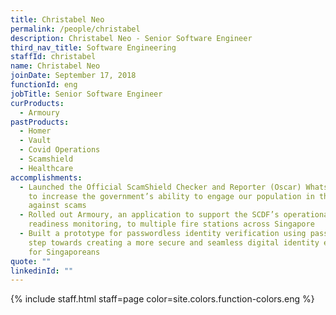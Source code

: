 ```yaml
---
title: Christabel Neo
permalink: /people/christabel
description: Christabel Neo - Senior Software Engineer
third_nav_title: Software Engineering
staffId: christabel
name: Christabel Neo
joinDate: September 17, 2018
functionId: eng
jobTitle: Senior Software Engineer
curProducts:
  - Armoury
pastProducts:
  - Homer
  - Vault
  - Covid Operations
  - Scamshield
  - Healthcare
accomplishments:
  - Launched the Official ScamShield Checker and Reporter (Oscar) WhatsApp bot
    to increase the government’s ability to engage our population in the fight
    against scams
  - Rolled out Armoury, an application to support the SCDF’s operational
    readiness monitoring, to multiple fire stations across Singapore
  - Built a prototype for passwordless identity verification using passkeys — a
    step towards creating a more secure and seamless digital identity experience
    for Singaporeans
quote: ""
linkedinId: ""
---
```


{% include staff.html staff=page color=site.colors.function-colors.eng %}
